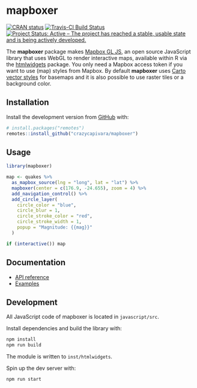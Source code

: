 
<!-- README.md is generated from README.Rmd. Please edit that file -->
mapboxer
========

<!-- badges: start -->
[![CRAN status](https://www.r-pkg.org/badges/version/mapboxer)](https://CRAN.R-project.org/package=mapboxer) [![Travis-CI Build Status](https://travis-ci.org/crazycapivara/mapboxer.svg?branch=master)](https://travis-ci.org/crazycapivara/mapboxer) [![Project Status: Active – The project has reached a stable, usable state and is being actively developed.](https://www.repostatus.org/badges/latest/active.svg)](https://www.repostatus.org/#active) <!-- badges: end -->

The **mapboxer** package makes [Mapbox GL JS](https://docs.mapbox.com/mapbox-gl-js/api/), an open source JavaScript library that uses WebGL to render interactive maps, available within R via the [htmlwidgets](https://www.htmlwidgets.org/) package. You only need a Mapbox access token if you want to use (map) styles from Mapbox. By default **mapboxer** uses [Carto vector styles](https://github.com/CartoDB/basemap-styles) for basemaps and it is also possible to use raster tiles or a background color.

Installation
------------

Install the development version from [GitHub](https://github.com/) with:

``` r
# install.packages("remotes")
remotes::install_github("crazycapivara/mapboxer")
```

Usage
-----

``` r
library(mapboxer)

map <- quakes %>%
  as_mapbox_source(lng = "long", lat = "lat") %>%
  mapboxer(center = c(176.9, -24.655), zoom = 4) %>%
  add_navigation_control() %>%
  add_circle_layer(
    circle_color = "blue",
    circle_blur = 1,
    circle_stroke_color = "red",
    circle_stroke_width = 1,
    popup = "Magnitude: {{mag}}"
  )

if (interactive()) map
```

Documentation
-------------

-   [API reference](https://crazycapivara.github.io/mapboxer/reference/)
-   [Examples](https://github.com/crazycapivara/mapboxer/tree/master/examples)

Development
-----------

All JavaScript code of mapboxer is located in `javascript/src`.

Install dependencies and build the library with:

``` bash
npm install
npm run build
```

The module is written to `inst/htmlwidgets`.

Spin up the dev server with:

``` bash
npm run start
```
